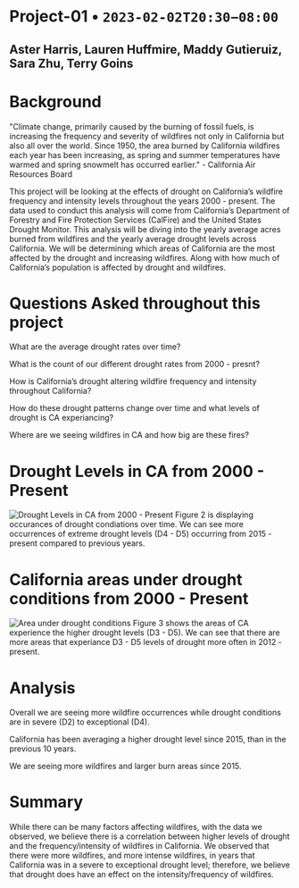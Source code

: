 # Project-01    •   `2023-02-02T20:30−08:00`
## Aster Harris, Lauren Huffmire, Maddy Gutieruiz, Sara Zhu, Terry Goins

# Background

"Climate change, primarily caused by the burning of fossil fuels, is increasing the frequency and severity of wildfires not only in California but also all over the world. Since 1950, the area burned by California wildfires each year has been increasing, as spring and summer temperatures have warmed and spring snowmelt has occurred earlier." - California Air Resources Board
 
This project will be looking at the effects of drought on California’s wildfire frequency and intensity levels throughout the years 2000 - present. The data used to conduct this analysis will come from California’s Department of Forestry and Fire Protection Services (CalFire) and the United States Drought Monitor. This analysis will be diving into the yearly average acres burned from wildfires and the yearly average drought levels across California. We will be determining which areas of California are the most affected by the drought and increasing wildfires. Along with how much of California’s population is affected by drought and wildfires.  

# Questions Asked throughout this project
What are the average drought rates over time?

What is the count of our different drought rates from 2000 - presnt?

How is California’s drought altering wildfire frequency and intensity throughout California?

How do these drought patterns change over time and what levels of drought is CA experiancing?

Where are we seeing wildfires in CA and how big are these fires? 

# Drought Levels in CA from 2000 - Present
![Drought Levels in CA from 2000 - Present](https://github.com/aharris206/Project_01/blob/Maddy/Images/Drought%20Level%20over%20time_Final.png)
Figure 2 is displaying occurances of drought condiations over time. We can see more occurrences of extreme drought levels (D4 - D5) occurring from 2015 - present compared to previous years. 


# California areas under drought conditions from 2000 - Present
![Area under drought conditions](https://github.com/aharris206/Project_01/blob/Maddy/Images/CA%20area%20in%20drought_Final.png)
Figure 3 shows the areas of CA experience the higher drought levels (D3 - D5). We can see that there are more areas that experiance D3 - D5 levels of drought more often in 2012 - present.

# Analysis

Overall we are seeing more wildfire occurrences while drought conditions are in severe (D2) to exceptional (D4). 

California has been averaging a higher drought level since 2015, than in the previous 10 years.

We are seeing more wildfires and larger burn areas since 2015.

# Summary

While there can be many factors affecting wildfires, with the data we observed, we believe there is a correlation between higher levels of drought and the frequency/intensity of wildfires in California. We observed that there were more wildfires, and more intense wildfires, in years that California was in a severe to exceptional drought level; therefore, we believe that drought does have an effect on the intensity/frequency of wildfires.
